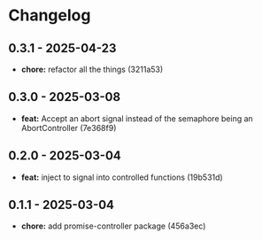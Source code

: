 # Changelog

## 0.3.1 - 2025-04-23

- __chore:__ refactor all the things (3211a53)

## 0.3.0 - 2025-03-08

- __feat:__ Accept an abort signal instead of the semaphore being an AbortController (7e368f9)

## 0.2.0 - 2025-03-04

- __feat:__ inject to signal into controlled functions (19b531d)

## 0.1.1 - 2025-03-04

- __chore:__ add promise-controller package (456a3ec)
